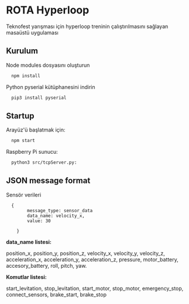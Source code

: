 
# ROTA Hyperloop

Teknofest yarışması için hyperloop treninin çalıştırılmasını sağlayan masaüstü uygulaması



## Kurulum

Node modules dosyasını oluşturun

```bash
  npm install
```
Python pyserial kütüphanesini indirin

```bash
  pip3 install pyserial
```

## Startup

Arayüz'ü başlatmak için:

```bash
  npm start
```
Raspberry Pi sunucu:

```bash
  python3 src/tcpServer.py:
```

## JSON message format

Sensör verileri

```code
  {
        message_type: sensor_data
        data_name: velocity_x,
        value: 30

    }
```

**data_name listesi:**

position_x, position_y, position_z, velocity_x, velocity_y, velocity_z, acceleration_x, acceleration_y, acceleration_z, pressure, motor_battery, accesory_battery, roll, pitch, yaw.

**Komutlar listesi:**

start_levitation,
stop_levitation,
start_motor,
stop_motor,
emergency_stop,
connect_sensors,
brake_start,
brake_stop